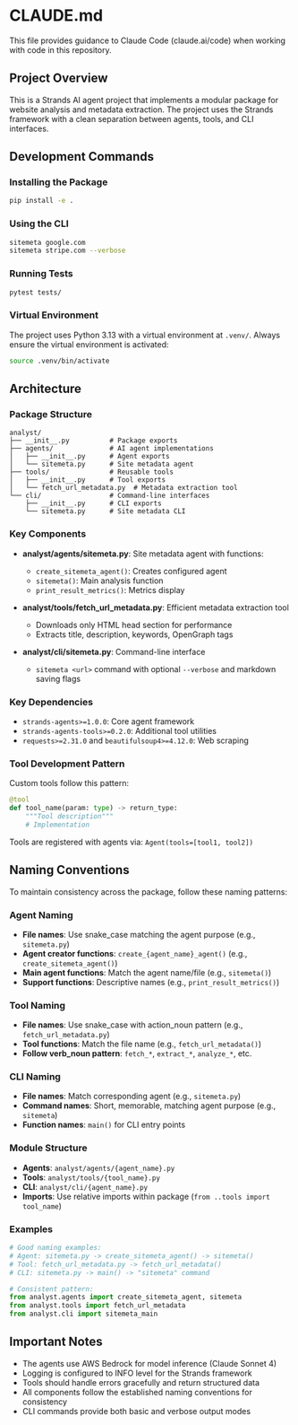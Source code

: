# CLAUDE.md

This file provides guidance to Claude Code (claude.ai/code) when working with code in this repository.

## Project Overview

This is a Strands AI agent project that implements a modular package for website analysis and metadata extraction. The project uses the Strands framework with a clean separation between agents, tools, and CLI interfaces.

## Development Commands

### Installing the Package
```bash
pip install -e .
```

### Using the CLI
```bash
sitemeta google.com
sitemeta stripe.com --verbose
```

### Running Tests
```bash
pytest tests/
```

### Virtual Environment
The project uses Python 3.13 with a virtual environment at `.venv/`. Always ensure the virtual environment is activated:
```bash
source .venv/bin/activate
```

## Architecture

### Package Structure

```
analyst/
├── __init__.py          # Package exports
├── agents/              # AI agent implementations
│   ├── __init__.py      # Agent exports
│   └── sitemeta.py      # Site metadata agent
├── tools/               # Reusable tools
│   ├── __init__.py      # Tool exports
│   └── fetch_url_metadata.py  # Metadata extraction tool
└── cli/                 # Command-line interfaces
    ├── __init__.py      # CLI exports
    └── sitemeta.py      # Site metadata CLI
```

### Key Components

- **analyst/agents/sitemeta.py**: Site metadata agent with functions:
  - `create_sitemeta_agent()`: Creates configured agent
  - `sitemeta()`: Main analysis function
  - `print_result_metrics()`: Metrics display

- **analyst/tools/fetch_url_metadata.py**: Efficient metadata extraction tool
  - Downloads only HTML head section for performance
  - Extracts title, description, keywords, OpenGraph tags

- **analyst/cli/sitemeta.py**: Command-line interface
  - `sitemeta <url>` command with optional `--verbose` and markdown saving flags

### Key Dependencies

- `strands-agents>=1.0.0`: Core agent framework
- `strands-agents-tools>=0.2.0`: Additional tool utilities
- `requests>=2.31.0` and `beautifulsoup4>=4.12.0`: Web scraping

### Tool Development Pattern

Custom tools follow this pattern:
```python
@tool
def tool_name(param: type) -> return_type:
    """Tool description"""
    # Implementation
```

Tools are registered with agents via: `Agent(tools=[tool1, tool2])`

## Naming Conventions

To maintain consistency across the package, follow these naming patterns:

### Agent Naming
- **File names**: Use snake_case matching the agent purpose (e.g., `sitemeta.py`)
- **Agent creator functions**: `create_{agent_name}_agent()` (e.g., `create_sitemeta_agent()`)
- **Main agent functions**: Match the agent name/file (e.g., `sitemeta()`)
- **Support functions**: Descriptive names (e.g., `print_result_metrics()`)

### Tool Naming
- **File names**: Use snake_case with action_noun pattern (e.g., `fetch_url_metadata.py`)
- **Tool functions**: Match the file name (e.g., `fetch_url_metadata()`)
- **Follow verb_noun pattern**: `fetch_*`, `extract_*`, `analyze_*`, etc.

### CLI Naming
- **File names**: Match corresponding agent (e.g., `sitemeta.py`)
- **Command names**: Short, memorable, matching agent purpose (e.g., `sitemeta`)
- **Function names**: `main()` for CLI entry points

### Module Structure
- **Agents**: `analyst/agents/{agent_name}.py`
- **Tools**: `analyst/tools/{tool_name}.py`
- **CLI**: `analyst/cli/{agent_name}.py`
- **Imports**: Use relative imports within package (`from ..tools import tool_name`)

### Examples
```python
# Good naming examples:
# Agent: sitemeta.py -> create_sitemeta_agent() -> sitemeta()
# Tool: fetch_url_metadata.py -> fetch_url_metadata()
# CLI: sitemeta.py -> main() -> "sitemeta" command

# Consistent pattern:
from analyst.agents import create_sitemeta_agent, sitemeta
from analyst.tools import fetch_url_metadata
from analyst.cli import sitemeta_main
```

## Important Notes

- The agents use AWS Bedrock for model inference (Claude Sonnet 4)
- Logging is configured to INFO level for the Strands framework
- Tools should handle errors gracefully and return structured data
- All components follow the established naming conventions for consistency
- CLI commands provide both basic and verbose output modes